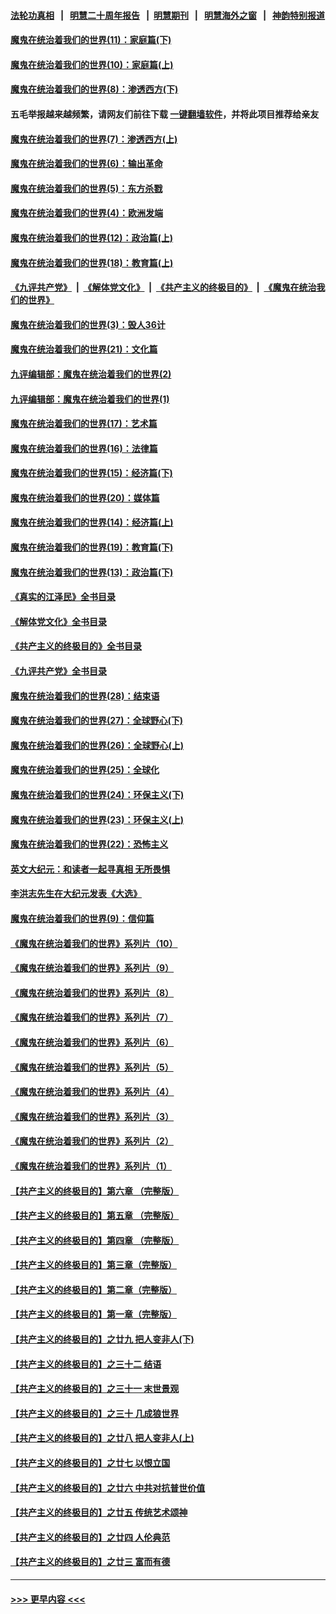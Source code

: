 #### [法轮功真相](https://github.com/gfw-breaker/truth/blob/master/README.md?t=0) &nbsp;&nbsp;|&nbsp;&nbsp; [明慧二十周年报告](https://github.com/gfw-breaker/mh-reports/blob/master/README.md?t=0) &nbsp;&nbsp;|&nbsp;&nbsp;[明慧期刊](https://github.com/gfw-breaker/mh-qikan) &nbsp;&nbsp;|&nbsp;&nbsp; [明慧海外之窗](https://github.com/gfw-breaker/mh-news/blob/master/README.md?t=0) &nbsp;&nbsp;|&nbsp;&nbsp; [神韵特别报道](https://github.com/gfw-breaker/mh-news/blob/master/shenyun.md?t=0)
#### [魔鬼在统治着我们的世界(11)：家庭篇(下)](../pages/nsc422/n10440961.md?t=11252101) 
#### [魔鬼在统治着我们的世界(10)：家庭篇(上)](../pages/nsc422/n10435448.md?t=11252101) 
#### [魔鬼在统治着我们的世界(8)：渗透西方(下)](../pages/nsc422/n10429603.md?t=11252101) 
#### 五毛举报越来越频繁，请网友们前往下载 [一键翻墙软件](https://github.com/gfw-breaker/ssr-accounts)，并将此项目推荐给亲友
#### [魔鬼在统治着我们的世界(7)：渗透西方(上)](../pages/nsc422/n10426013.md?t=11252101) 
#### [魔鬼在统治着我们的世界(6)：输出革命](../pages/nsc422/n10421536.md?t=11252101) 
#### [魔鬼在统治着我们的世界(5)：东方杀戮](../pages/nsc422/n10417707.md?t=11252101) 
#### [魔鬼在统治着我们的世界(4)：欧洲发端](../pages/nsc422/n10414890.md?t=11252101) 
#### [魔鬼在统治着我们的世界(12)：政治篇(上)](../pages/nsc422/n10444576.md?t=11252101) 
#### [魔鬼在统治着我们的世界(18)：教育篇(上)](../pages/nsc422/n10526970.md?t=11252101) 
#### [《九评共产党》](https://github.com/begood0513/9ping.md/blob/master/README.md) &nbsp;|&nbsp; [《解体党文化》](../../../../jtdwh.md/blob/master/README.md)  &nbsp;|&nbsp; [《共产主义的终极目的》](../../../../gczydzjmd.md/blob/master/README.md) &nbsp;|&nbsp; [《魔鬼在统治我们的世界》](../../../../mgztzwmdsj.md/blob/master/README.md) 
#### [魔鬼在统治着我们的世界(3)：毁人36计](../pages/nsc422/n10411583.md?t=11252101) 
#### [魔鬼在统治着我们的世界(21)：文化篇](../pages/nsc422/n10597706.md?t=11252101) 
#### [九评编辑部：魔鬼在统治着我们的世界(2)](../pages/nsc422/n10410036.md?t=11252101) 
#### [九评编辑部：魔鬼在统治着我们的世界(1)](../pages/nsc422/n10406825.md?t=11252101) 
#### [魔鬼在统治着我们的世界(17)：艺术篇](../pages/nsc422/n10499093.md?t=11252101) 
#### [魔鬼在统治着我们的世界(16)：法律篇](../pages/nsc422/n10485969.md?t=11252101) 
#### [魔鬼在统治着我们的世界(15)：经济篇(下)](../pages/nsc422/n10469975.md?t=11252101) 
#### [魔鬼在统治着我们的世界(20)：媒体篇](../pages/nsc422/n10586579.md?t=11252101) 
#### [魔鬼在统治着我们的世界(14)：经济篇(上)](../pages/nsc422/n10457370.md?t=11252101) 
#### [魔鬼在统治着我们的世界(19)：教育篇(下)](../pages/nsc422/n10564808.md?t=11252101) 
#### [魔鬼在统治着我们的世界(13)：政治篇(下)](../pages/nsc422/n10448270.md?t=11252101) 
#### [《真实的江泽民》全书目录](../pages/nsc422/n13721399.md?t=11252101) 
#### [《解体党文化》全书目录](../pages/nsc422/n13721157.md?t=11252101) 
#### [《共产主义的终极目的》全书目录](../pages/nsc422/n13721048.md?t=11252101) 
#### [《九评共产党》全书目录](../pages/nsc422/n13708085.md?t=11252101) 
#### [魔鬼在统治着我们的世界(28)：结束语](../pages/nsc422/n10936246.md?t=11252101) 
#### [魔鬼在统治着我们的世界(27)：全球野心(下)](../pages/nsc422/n10928319.md?t=11252101) 
#### [魔鬼在统治着我们的世界(26)：全球野心(上)](../pages/nsc422/n10900318.md?t=11252101) 
#### [魔鬼在统治着我们的世界(25)：全球化](../pages/nsc422/n10788205.md?t=11252101) 
#### [魔鬼在统治着我们的世界(24)：环保主义(下)](../pages/nsc422/n10695307.md?t=11252101) 
#### [魔鬼在统治着我们的世界(23)：环保主义(上)](../pages/nsc422/n10688613.md?t=11252101) 
#### [魔鬼在统治着我们的世界(22)：恐怖主义](../pages/nsc422/n10614727.md?t=11252101) 
#### [英文大纪元：和读者一起寻真相 无所畏惧](../pages/nsc422/n12542027.md?t=11252101) 
#### [李洪志先生在大纪元发表《大选》](../pages/nsc422/n12534746.md?t=11252101) 
#### [魔鬼在统治着我们的世界(9)：信仰篇](../pages/nsc422/n10432159.md?t=11252101) 
#### [《魔鬼在统治着我们的世界》系列片（10）](../pages/nsc422/n12292670.md?t=11252101) 
#### [《魔鬼在统治着我们的世界》系列片（9）](../pages/nsc422/n12290859.md?t=11252101) 
#### [《魔鬼在统治着我们的世界》系列片（8）](../pages/nsc422/n12287445.md?t=11252101) 
#### [《魔鬼在统治着我们的世界》系列片（7）](../pages/nsc422/n12283425.md?t=11252101) 
#### [《魔鬼在统治着我们的世界》系列片（6）](../pages/nsc422/n12282314.md?t=11252101) 
#### [《魔鬼在统治着我们的世界》系列片（5）](../pages/nsc422/n12281419.md?t=11252101) 
#### [《魔鬼在统治着我们的世界》系列片（4）](../pages/nsc422/n12274024.md?t=11252101) 
#### [《魔鬼在统治着我们的世界》系列片（3）](../pages/nsc422/n12271322.md?t=11252101) 
#### [《魔鬼在统治着我们的世界》系列片（2）](../pages/nsc422/n12269049.md?t=11252101) 
#### [《魔鬼在统治着我们的世界》系列片（1）](../pages/nsc422/n12267575.md?t=11252101) 
#### [【共产主义的终极目的】第六章 （完整版）](../pages/nsc422/n11428913.md?t=11252101) 
#### [【共产主义的终极目的】第五章 （完整版）](../pages/nsc422/n11428912.md?t=11252101) 
#### [【共产主义的终极目的】第四章 （完整版）](../pages/nsc422/n11428907.md?t=11252101) 
#### [【共产主义的终极目的】第三章（完整版）](../pages/nsc422/n11428848.md?t=11252101) 
#### [【共产主义的终极目的】第二章（完整版）](../pages/nsc422/n11428831.md?t=11252101) 
#### [【共产主义的终极目的】第一章（完整版）](../pages/nsc422/n11417651.md?t=11252101) 
#### [【共产主义的终极目的】之廿九 把人变非人(下)](../pages/nsc422/n11344140.md?t=11252101) 
#### [【共产主义的终极目的】之三十二 结语](../pages/nsc422/n11360535.md?t=11252101) 
#### [【共产主义的终极目的】之三十一 末世景观](../pages/nsc422/n11351129.md?t=11252101) 
#### [【共产主义的终极目的】之三十 几成狼世界](../pages/nsc422/n11348280.md?t=11252101) 
#### [【共产主义的终极目的】之廿八 把人变非人(上)](../pages/nsc422/n11340492.md?t=11252101) 
#### [【共产主义的终极目的】之廿七 以恨立国](../pages/nsc422/n11336944.md?t=11252101) 
#### [【共产主义的终极目的】之廿六 中共对抗普世价值](../pages/nsc422/n11324785.md?t=11252101) 
#### [【共产主义的终极目的】之廿五 传统艺术颂神](../pages/nsc422/n11296396.md?t=11252101) 
#### [【共产主义的终极目的】之廿四 人伦典范](../pages/nsc422/n11296397.md?t=11252101) 
#### [【共产主义的终极目的】之廿三 富而有德](../pages/nsc422/n11283598.md?t=11252101) 

----
#### [ >>> 更早内容 <<< ](../indexes/nsc422-earlier.md)
